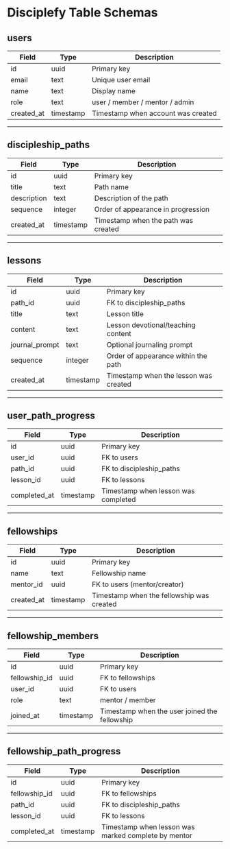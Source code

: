 # Disciplefy Table Schemas

## users
| Field         | Type       | Description                                         |
|---------------|------------|-----------------------------------------------------|
| id            | uuid       | Primary key                                         |
| email         | text       | Unique user email                                   |
| name          | text       | Display name                                        |
| role          | text       | user / member / mentor / admin                      |
| created_at    | timestamp  | Timestamp when account was created                  |

---

## discipleship_paths
| Field         | Type       | Description                                         |
|---------------|------------|-----------------------------------------------------|
| id            | uuid       | Primary key                                         |
| title         | text       | Path name                                           |
| description   | text       | Description of the path                             |
| sequence      | integer    | Order of appearance in progression                  |
| created_at    | timestamp  | Timestamp when the path was created                 |

---

## lessons
| Field         | Type       | Description                                         |
|---------------|------------|-----------------------------------------------------|
| id            | uuid       | Primary key                                         |
| path_id       | uuid       | FK to discipleship_paths                             |
| title         | text       | Lesson title                                        |
| content       | text       | Lesson devotional/teaching content                  |
| journal_prompt| text       | Optional journaling prompt                          |
| sequence      | integer    | Order of appearance within the path                  |
| created_at    | timestamp  | Timestamp when the lesson was created               |

---

## user_path_progress
| Field         | Type       | Description                                         |
|---------------|------------|-----------------------------------------------------|
| id            | uuid       | Primary key                                         |
| user_id       | uuid       | FK to users                                         |
| path_id       | uuid       | FK to discipleship_paths                             |
| lesson_id     | uuid       | FK to lessons                                       |
| completed_at  | timestamp  | Timestamp when lesson was completed                 |

---

## fellowships
| Field         | Type       | Description                                         |
|---------------|------------|-----------------------------------------------------|
| id            | uuid       | Primary key                                         |
| name          | text       | Fellowship name                                     |
| mentor_id     | uuid       | FK to users (mentor/creator)                        |
| created_at    | timestamp  | Timestamp when the fellowship was created           |

---

## fellowship_members
| Field         | Type       | Description                                         |
|---------------|------------|-----------------------------------------------------|
| id            | uuid       | Primary key                                         |
| fellowship_id | uuid       | FK to fellowships                                   |
| user_id       | uuid       | FK to users                                         |
| role          | text       | mentor / member                                     |
| joined_at     | timestamp  | Timestamp when the user joined the fellowship       |

---

## fellowship_path_progress
| Field         | Type       | Description                                         |
|---------------|------------|-----------------------------------------------------|
| id            | uuid       | Primary key                                         |
| fellowship_id | uuid       | FK to fellowships                                   |
| path_id       | uuid       | FK to discipleship_paths                             |
| lesson_id     | uuid       | FK to lessons                                       |
| completed_at  | timestamp  | Timestamp when lesson was marked complete by mentor |


